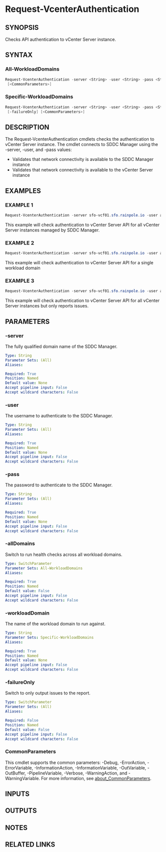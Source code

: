 # Request-VcenterAuthentication

## SYNOPSIS

Checks API authentication to vCenter Server instance.

## SYNTAX

### All-WorkloadDomains

```powershell
Request-VcenterAuthentication -server <String> -user <String> -pass <String> [-allDomains] [-failureOnly]
 [<CommonParameters>]
```

### Specific-WorkloadDomains

```powershell
Request-VcenterAuthentication -server <String> -user <String> -pass <String> -workloadDomain <String>
 [-failureOnly] [<CommonParameters>]
```

## DESCRIPTION

The Request-VcenterAuthentication cmdlets checks the authentication to vCenter Server instance.
The cmdlet
connects to SDDC Manager using the -server, -user, and -pass values:

- Validates that network connectivity is available to the SDDC Manager instance
- Validates that network connectivity is available to the vCenter Server instance

## EXAMPLES

### EXAMPLE 1

```powershell
Request-VcenterAuthentication -server sfo-vcf01.sfo.rainpole.io -user admin@local -pass VMw@re1!VMw@re1! -allDomains
```

This example will check authentication to vCenter Server API for all vCenter Server instances managed by SDDC Manager.

### EXAMPLE 2

```powershell
Request-VcenterAuthentication -server sfo-vcf01.sfo.rainpole.io -user admin@local -pass VMw@re1!VMw@re1! -workloadDomain sfo-w01
```

This example will check authentication to vCenter Server API for a single workload domain

### EXAMPLE 3

```powershell
Request-VcenterAuthentication -server sfo-vcf01.sfo.rainpole.io -user admin@local -pass VMw@re1!VMw@re1! -allDomains -failureOnly
```

This example will check authentication to vCenter Server API for all vCenter Server instances but only reports issues.

## PARAMETERS

### -server

The fully qualified domain name of the SDDC Manager.

```yaml
Type: String
Parameter Sets: (All)
Aliases:

Required: True
Position: Named
Default value: None
Accept pipeline input: False
Accept wildcard characters: False
```

### -user

The username to authenticate to the SDDC Manager.

```yaml
Type: String
Parameter Sets: (All)
Aliases:

Required: True
Position: Named
Default value: None
Accept pipeline input: False
Accept wildcard characters: False
```

### -pass

The password to authenticate to the SDDC Manager.

```yaml
Type: String
Parameter Sets: (All)
Aliases:

Required: True
Position: Named
Default value: None
Accept pipeline input: False
Accept wildcard characters: False
```

### -allDomains

Switch to run health checks across all workload domains.

```yaml
Type: SwitchParameter
Parameter Sets: All-WorkloadDomains
Aliases:

Required: True
Position: Named
Default value: False
Accept pipeline input: False
Accept wildcard characters: False
```

### -workloadDomain

The name of the workload domain to run against.

```yaml
Type: String
Parameter Sets: Specific-WorkloadDomains
Aliases:

Required: True
Position: Named
Default value: None
Accept pipeline input: False
Accept wildcard characters: False
```

### -failureOnly

Switch to only output issues to the report.

```yaml
Type: SwitchParameter
Parameter Sets: (All)
Aliases:

Required: False
Position: Named
Default value: False
Accept pipeline input: False
Accept wildcard characters: False
```

### CommonParameters

This cmdlet supports the common parameters: -Debug, -ErrorAction, -ErrorVariable, -InformationAction, -InformationVariable, -OutVariable, -OutBuffer, -PipelineVariable, -Verbose, -WarningAction, and -WarningVariable. For more information, see [about_CommonParameters](http://go.microsoft.com/fwlink/?LinkID=113216).

## INPUTS

## OUTPUTS

## NOTES

## RELATED LINKS
